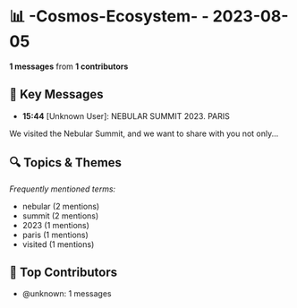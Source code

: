 # 📊 -Cosmos-Ecosystem- - 2023-08-05
**1 messages** from **1 contributors**

## 💬 Key Messages
- **15:44** [Unknown User]: NEBULAR SUMMIT 2023. PARIS

We visited the Nebular Summit, and we want to share with you not only...

## 🔍 Topics & Themes
*Frequently mentioned terms:*
- nebular (2 mentions)
- summit (2 mentions)
- 2023 (1 mentions)
- paris (1 mentions)
- visited (1 mentions)

## 👥 Top Contributors
- @unknown: 1 messages